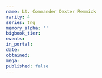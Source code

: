 ```yaml
---
name: Lt. Commander Dexter Remmick
rarity: 4
series: tng
memory_alpha: ''
bigbook_tier:
events:
in_portal:
date:
obtained:
mega:
published: false
---
```

